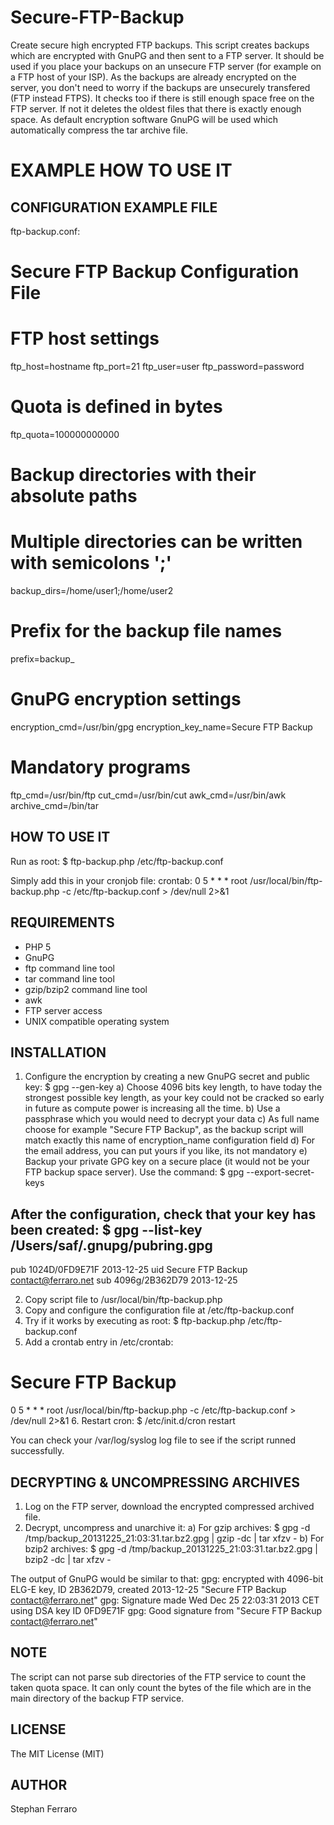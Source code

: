 Secure-FTP-Backup
=================

Create secure high encrypted FTP backups.
This script creates backups which are encrypted with GnuPG and then sent to a FTP server.
It should be used if you place your backups on an unsecure FTP server (for example on a FTP host of your ISP).
As the backups are already encrypted on the server, you don't need to worry if the backups are unsecurely transfered (FTP instead FTPS).
It checks too if there is still enough space free on the FTP server. If not it deletes the oldest files that there is exactly enough space.
As default encryption software GnuPG will be used which automatically compress the tar archive file.

EXAMPLE HOW TO USE IT
=====================

CONFIGURATION EXAMPLE FILE
--------------------------
ftp-backup.conf:
# Secure FTP Backup Configuration File

# FTP host settings
ftp_host=hostname
ftp_port=21
ftp_user=user
ftp_password=password
# Quota is defined in bytes
ftp_quota=100000000000

# Backup directories with their absolute paths
# Multiple directories can be written with semicolons ';'
backup_dirs=/home/user1;/home/user2

# Prefix for the backup file names
prefix=backup_

# GnuPG encryption settings
encryption_cmd=/usr/bin/gpg
encryption_key_name=Secure FTP Backup

# Mandatory programs
ftp_cmd=/usr/bin/ftp
cut_cmd=/usr/bin/cut
awk_cmd=/usr/bin/awk
archive_cmd=/bin/tar


HOW TO USE IT
-------------
Run as root:
$ ftp-backup.php /etc/ftp-backup.conf

Simply add this in your cronjob file:
crontab:
0 5 * * * root /usr/local/bin/ftp-backup.php -c /etc/ftp-backup.conf > /dev/null 2>&1

REQUIREMENTS
------------
- PHP 5
- GnuPG
- ftp command line tool
- tar command line tool
- gzip/bzip2 command line tool
- awk
- FTP server access
- UNIX compatible operating system

INSTALLATION
------------
1. Configure the encryption by creating a new GnuPG secret and public key:
$ gpg --gen-key
a) Choose 4096 bits key length, to have today the strongest possible key length, as your key could not be cracked so early in future as compute power is increasing all the time.
b) Use a passphrase which you would need to decrypt your data
c) As full name choose for example "Secure FTP Backup", as the backup script will match exactly this name of encryption_name configuration field
d) For the email address, you can put yours if you like, its not mandatory
e) Backup your private GPG key on a secure place (it would not be your FTP backup space server). Use the command:
$ gpg --export-secret-keys

After the configuration, check that your key has been created:
$ gpg --list-key
/Users/saf/.gnupg/pubring.gpg
-----------------------------
pub   1024D/0FD9E71F 2013-12-25
uid                  Secure FTP Backup <contact@ferraro.net>
sub   4096g/2B362D79 2013-12-25

2. Copy script file to /usr/local/bin/ftp-backup.php
3. Copy and configure the configuration file at /etc/ftp-backup.conf
4. Try if it works by executing as root:
$ ftp-backup.php /etc/ftp-backup.conf
5. Add a crontab entry in /etc/crontab:
# Secure FTP Backup
0 5 * * * root /usr/local/bin/ftp-backup.php -c /etc/ftp-backup.conf > /dev/null 2>&1
6. Restart cron:
$ /etc/init.d/cron restart

You can check your /var/log/syslog log file to see if the script runned successfully.

DECRYPTING & UNCOMPRESSING ARCHIVES
-----------------------------------
1. Log on the FTP server, download the encrypted compressed archived file.
2. Decrypt, uncompress and unarchive it:
a) For gzip archives:
$ gpg -d /tmp/backup_20131225_21\:03\:31.tar.bz2.gpg | gzip -dc | tar xfzv -
b) For bzip2 archives:
$ gpg -d /tmp/backup_20131225_21\:03\:31.tar.bz2.gpg | bzip2 -dc | tar xfzv -

The output of GnuPG would be similar to that:
gpg: encrypted with 4096-bit ELG-E key, ID 2B362D79, created 2013-12-25
      "Secure FTP Backup <contact@ferraro.net>"
gpg: Signature made Wed Dec 25 22:03:31 2013 CET using DSA key ID 0FD9E71F
gpg: Good signature from "Secure FTP Backup <contact@ferraro.net>"

NOTE
----
The script can not parse sub directories of the FTP service to count the taken quota space.
It can only count the bytes of the file which are in the main directory of the backup FTP service.

LICENSE
-------
The MIT License (MIT)

AUTHOR
------
Stephan Ferraro